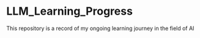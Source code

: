# LLM_Learning_Progress
This repository is a record of my ongoing learning journey in the field of AI
